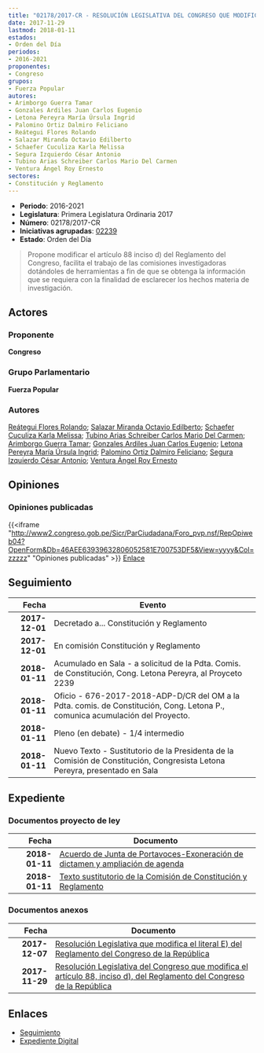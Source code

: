 ```yaml
---
title: "02178/2017-CR - RESOLUCIÓN LEGISLATIVA DEL CONGRESO QUE MODIFICA EL ARTÍCULO 88 INCISO D) DEL REGLAMENTO DEL CONGRESO DE LA REPÚBLICA"
date: 2017-11-29
lastmod: 2018-01-11
estados:
- Orden del Día
periodos:
- 2016-2021
proponentes:
- Congreso
grupos:
- Fuerza Popular
autores:
- Arimborgo Guerra Tamar
- Gonzales Ardiles Juan Carlos Eugenio
- Letona Pereyra María Úrsula Ingrid
- Palomino Ortiz Dalmiro Feliciano
- Reátegui Flores Rolando
- Salazar Miranda Octavio Edilberto
- Schaefer Cuculiza Karla Melissa
- Segura Izquierdo César Antonio
- Tubino Arias Schreiber Carlos Mario Del Carmen
- Ventura Ángel Roy Ernesto
sectores:
- Constitución y Reglamento
---
```

- **Periodo**: 2016-2021
- **Legislatura**: Primera Legislatura Ordinaria 2017
- **Número**: 02178/2017-CR
- **Iniciativas agrupadas**: [02239](../../02200/02239)
- **Estado**: Orden del Día

> Propone modificar el artículo 88 inciso d) del Reglamento del Congreso, facilita el trabajo de las comisiones investigadoras dotándoles de herramientas a fin de que se obtenga la información que se requiera con la finalidad de esclarecer los hechos materia de investigación.


## Actores

### Proponente

**Congreso**

### Grupo Parlamentario

**Fuerza Popular**

### Autores

[Reátegui Flores Rolando](mailto:mailto:rreategui@congreso.gob.pe); [Salazar Miranda Octavio Edilberto](mailto:mailto:osalazar@congreso.gob.pe); [Schaefer Cuculiza Karla Melissa](mailto:mailto:kschaefer@congreso.gob.pe); [Tubino Arias Schreiber Carlos Mario Del Carmen](mailto:mailto:ctubino@congreso.gob.pe); [Arimborgo Guerra Tamar](mailto:mailto:tarimborgo@congreso.gob.pe); [Gonzales Ardiles Juan Carlos Eugenio](mailto:mailto:jgonzalesa@congreso.gob.pe); [Letona Pereyra María Úrsula Ingrid](mailto:mailto:mletona@congreso.gob.pe); [Palomino Ortiz Dalmiro Feliciano](mailto:mailto:dfpalomino@congreso.gob.pe); [Segura Izquierdo César Antonio](mailto:mailto:csegura@congreso.gob.pe); [Ventura Ángel Roy Ernesto](mailto:mailto:rventura@congreso.gob.pe)

## Opiniones

### Opiniones publicadas

{{<iframe "http://www2.congreso.gob.pe/Sicr/ParCiudadana/Foro_pvp.nsf/RepOpiweb04?OpenForm&Db=46AEE63939632806052581E700753DF5&View=yyyy&Col=zzzzz" "Opiniones publicadas" >}}
[Enlace](http://www2.congreso.gob.pe/Sicr/ParCiudadana/Foro_pvp.nsf/RepOpiweb04?OpenForm&Db=46AEE63939632806052581E700753DF5&View=yyyy&Col=zzzzz)


## Seguimiento

| Fecha | Evento |
|------:|--------|
| **2017-12-01** | Decretado a... Constitución y Reglamento |
| **2017-12-01** | En comisión Constitución y Reglamento |
| **2018-01-11** | Acumulado en Sala - a solicitud de la Pdta. Comis. de Constitución, Cong. Letona Pereyra, al Proyceto 2239 |
| **2018-01-11** | Oficio - 676-2017-2018-ADP-D/CR del OM a la Pdta. comis. de Constitución, Cong. Letona P., comunica acumulación del Proyecto. |
| **2018-01-11** | Pleno (en debate) - 1/4 intermedio |
| **2018-01-11** | Nuevo Texto - Sustitutorio de la Presidenta de la Comisión de Constitución, Congresista Letona Pereyra, presentado en Sala |

## Expediente

### Documentos proyecto de ley

| Fecha | Documento |
|------:|-----------|
| **2018-01-11** | [Acuerdo de Junta de Portavoces-Exoneración de dictamen y ampliación de agenda](http://www.leyes.congreso.gob.pe/Documentos/2016_2021/Acuerdos/Junta_Portavoces/AJP0223920180111.pdf) |
| **2018-01-11** | [Texto sustitutorio de la Comisión de Constitución y Reglamento](http://www.leyes.congreso.gob.pe/Documentos/2016_2021/Texto_Sustitutorio/Proyectos_de_Ley/TS0217820180111.PDF) |

### Documentos anexos

| Fecha | Documento |
|------:|-----------|
| **2017-12-07** | [Resolución Legislativa que modifica el literal E) del Reglamento del Congreso de la República](http://www.leyes.congreso.gob.pe/Documentos/2016_2021/Proyectos_de_Ley_y_de_Resoluciones_Legislativas/PL0223920171207..pdf) |
| **2017-11-29** | [Resolución Legislativa del Congreso que modifica el artículo 88, inciso d), del Reglamento del Congreso de la República](http://www.leyes.congreso.gob.pe/Documentos/2016_2021/Proyectos_de_Ley_y_de_Resoluciones_Legislativas/PL0217820171129..PDF) |

## Enlaces

- [Seguimiento](http://www2.congreso.gob.pe/Sicr/TraDocEstProc/CLProLey2016.nsf/f7fff46988ca05b1052578e100829cc7/685fcb8bc61cb8d3052581e70065cc94?OpenDocument)
- [Expediente Digital](http://www2.congreso.gob.pe/Sicr/TraDocEstProc/Expvirt_2011.nsf/visbusqptramdoc1621/02178?opendocument)

